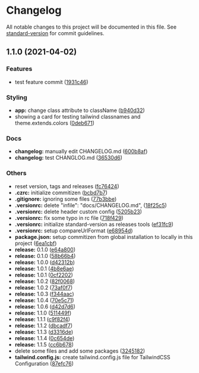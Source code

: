 # Changelog

All notable changes to this project will be documented in this file. See [standard-version](https://github.com/conventional-changelog/standard-version) for commit guidelines.

## 1.1.0 (2021-04-02)


### Features

* test feature commit ([1931c46](https://github.com/adamcanray/react-tailwind-pwa/commit/1931c46fa94e3d4135e16582f233fd5ed83a18a9))


### Styling

* **app:** change class attribute to className ([b940d32](https://github.com/adamcanray/react-tailwind-pwa/commit/b940d3290e32ae985c6286624b25dcc1b0ce7c58))
* showing a card for testing tailwind classnames and theme.extends.colors ([0deb671](https://github.com/adamcanray/react-tailwind-pwa/commit/0deb6715a392f5db0c1a954d139dc3110b807ca5))


### Docs

* **changelog:** manually edit CHANGELOG.md ([600b8af](https://github.com/adamcanray/react-tailwind-pwa/commit/600b8afe735dbcee8c81c015e2cffaa79d0a4727))
* **changelog:** test CHANGLOG.md ([36530d6](https://github.com/adamcanray/react-tailwind-pwa/commit/36530d6db26dbbdd45d5fbca6124fcbb6088c9ea))


### Others

* reset version, tags and releases ([fc76424](https://github.com/adamcanray/react-tailwind-pwa/commit/fc76424a6fea8f358473bf94f5ef82a58b48ed8b))
* **.czrc:** initialize commitizen ([bcbd7b7](https://github.com/adamcanray/react-tailwind-pwa/commit/bcbd7b71d780ff58dfd9933e9d2f1ac9671239aa))
* **.gitignore:** ignoring some files ([77b3bbe](https://github.com/adamcanray/react-tailwind-pwa/commit/77b3bbe33f84eb77c11145812e1d0c872a824e0c))
* **.versionrc:** delete   "infile": "docs/CHANGELOG.md", ([18f25c5](https://github.com/adamcanray/react-tailwind-pwa/commit/18f25c5167b5ed55afafa23c96de0e183cd0c252))
* **.versionrc:** delete header custom config ([5205b23](https://github.com/adamcanray/react-tailwind-pwa/commit/5205b236c389f69528736134dc595a9fb88f1361))
* **.versionrc:** fix some typo in rc file ([718f429](https://github.com/adamcanray/react-tailwind-pwa/commit/718f429e64e9b3042722b4dd17664dcdeca5be41))
* **.versionrc:** initialize standard-version as releases tools ([ef31fc9](https://github.com/adamcanray/react-tailwind-pwa/commit/ef31fc93b437b99ee2574107965c3b2084b65f2e))
* **.versionrc:** setup compareUrlFormat ([e68954d](https://github.com/adamcanray/react-tailwind-pwa/commit/e68954dc6e3c5cc80bb40be0c2e163bdea20084d))
* **package.json:** setup commitizen from global installation to locally in this project ([6ea1cbf](https://github.com/adamcanray/react-tailwind-pwa/commit/6ea1cbfee9f0f47e73dee1628e6fd4a28073981b))
* **release:** 0.1.0 ([e64a800](https://github.com/adamcanray/react-tailwind-pwa/commit/e64a8005520cf19b8f73d7b0c9d5276bac9e904c))
* **release:** 0.1.0 ([58b66b4](https://github.com/adamcanray/react-tailwind-pwa/commit/58b66b4b3e9b195bce837abd835d4ed35cc0aa57))
* **release:** 1.0.0 ([d42312b](https://github.com/adamcanray/react-tailwind-pwa/commit/d42312b895ecd53cb4e225b0bbc8957176d2a6a2))
* **release:** 1.0.1 ([4b8e6ae](https://github.com/adamcanray/react-tailwind-pwa/commit/4b8e6aedcd9822c3873393be47ef6da56849cc4f))
* **release:** 1.0.1 ([0cf2202](https://github.com/adamcanray/react-tailwind-pwa/commit/0cf2202c7ba7deac12badb66b60992a8ea9f5398))
* **release:** 1.0.2 ([82f0068](https://github.com/adamcanray/react-tailwind-pwa/commit/82f00682b04254df9ca2f2859afd4b54a1979b69))
* **release:** 1.0.2 ([73af0f7](https://github.com/adamcanray/react-tailwind-pwa/commit/73af0f7cf9284e09a3406769cfa1d8fd1423df2c))
* **release:** 1.0.3 ([f344aac](https://github.com/adamcanray/react-tailwind-pwa/commit/f344aac6087a00cea3ecfb4ad69698e036183fe9))
* **release:** 1.0.4 ([70e5c71](https://github.com/adamcanray/react-tailwind-pwa/commit/70e5c7188710ec8049cadc783f9e8d75546ad851))
* **release:** 1.0.6 ([d42d7d6](https://github.com/adamcanray/react-tailwind-pwa/commit/d42d7d688f5fc491ed7125a322ac96c988d521a1))
* **release:** 1.1.0 ([511449f](https://github.com/adamcanray/react-tailwind-pwa/commit/511449f4f9548941c679c1f90df2f0121698afa4))
* **release:** 1.1.1 ([c9f82f4](https://github.com/adamcanray/react-tailwind-pwa/commit/c9f82f4995e314140ea27a0af030fc87a961a6e4))
* **release:** 1.1.2 ([dbcadf7](https://github.com/adamcanray/react-tailwind-pwa/commit/dbcadf7faffd7b12d80e50efea89ce85634fa0a0))
* **release:** 1.1.3 ([d3316de](https://github.com/adamcanray/react-tailwind-pwa/commit/d3316de336100a55752648860dade37c82c0e396))
* **release:** 1.1.4 ([0c654de](https://github.com/adamcanray/react-tailwind-pwa/commit/0c654de9172332c8e99df491c09f7f4ba104b002))
* **release:** 1.1.5 ([cc6b678](https://github.com/adamcanray/react-tailwind-pwa/commit/cc6b678ac327eacc3bf84196bccc43d4580835bb))
* delete some files and add some packages ([3245182](https://github.com/adamcanray/react-tailwind-pwa/commit/324518238320896a2fd0f4d8b435b90b3170ae26))
* **tailwind.config.js:** create tailwind.config.js file for TailwindCSS Configuration ([87efc76](https://github.com/adamcanray/react-tailwind-pwa/commit/87efc760a42d31a5487c8fd7e42df9a9594bca6d))
